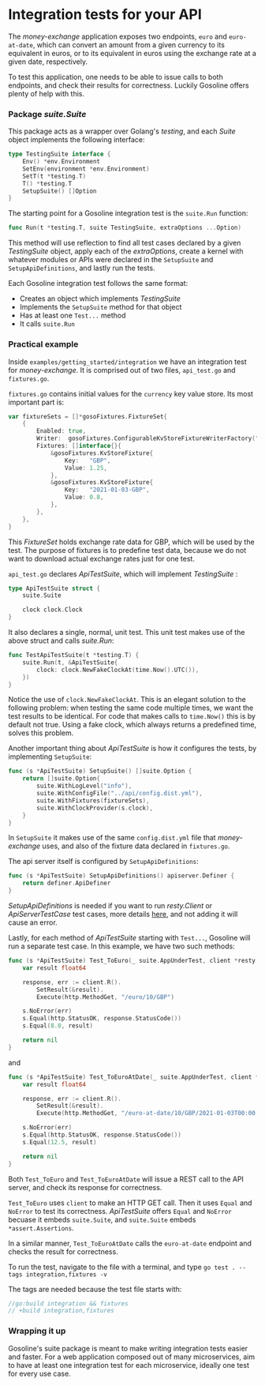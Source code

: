 # Integration tests for your API

The _money-exchange_ application exposes two endpoints, `euro` and `euro-at-date`, which can convert an amount from a given currency to its equivalent in euros, or to its equivalent in euros using the exchange rate at a given date, respectively.

To test this application, one needs to be able to issue calls to both endpoints, and check their results for correctness. Luckily Gosoline offers plenty of help with this.

### Package _suite.Suite_

This package acts as a wrapper over Golang's _testing_, and each _Suite_ object implements the following interface:

[embedmd]:# (../../pkg/test/suite/suite.go /type TestingSuite interface/ /\n}/)
```go
type TestingSuite interface {
	Env() *env.Environment
	SetEnv(environment *env.Environment)
	SetT(t *testing.T)
	T() *testing.T
	SetupSuite() []Option
}
```

The starting point for a Gosoline integration test is the `suite.Run` function:

[embedmd]:# (../../pkg/test/suite/run.go /func Run/ /\)/)
```go
func Run(t *testing.T, suite TestingSuite, extraOptions ...Option)
```

This method will use reflection to find all test cases declared by a given _TestingSuite_ object, apply each of the _extraOptions_, create a kernel with whatever modules or APIs were declared in the `SetupSuite` and `SetupApiDefinitions`, and lastly run the tests.

Each Gosoline integration test follows the same format:

- Creates an object which implements _TestingSuite_
- Implements the `SetupSuite` method for that object
- Has at least one `Test...` method
- It calls `suite.Run`

### Practical example

Inside `examples/getting_started/integration` we have an integration test for _money-exchange_. It is comprised out of two files, `api_test.go` and `fixtures.go`.

`fixtures.go` contains initial values for the `currency` key value store. Its most important part is:

[embedmd]:# (../../examples/getting_started/integration/fixtures.go /var fixtureSets/ /\n}/)
```go
var fixtureSets = []*gosoFixtures.FixtureSet{
	{
		Enabled: true,
		Writer:  gosoFixtures.ConfigurableKvStoreFixtureWriterFactory("currency"),
		Fixtures: []interface{}{
			&gosoFixtures.KvStoreFixture{
				Key:   "GBP",
				Value: 1.25,
			},
			&gosoFixtures.KvStoreFixture{
				Key:   "2021-01-03-GBP",
				Value: 0.8,
			},
		},
	},
}
```

This _FixtureSet_ holds exchange rate data for GBP, which will be used by the test. The purpose of fixtures is to predefine test data, because we do not want to download actual exchange rates just for one test. 

`api_test.go` declares _ApiTestSuite_, which will implement _TestingSuite_ :

[embedmd]:# (../../examples/getting_started/integration/api_test.go /type ApiTestSuite/ /\n}/)
```go
type ApiTestSuite struct {
	suite.Suite

	clock clock.Clock
}
```

It also declares a single, normal, unit test. This unit test makes use of the above struct and calls _suite.Run_:

[embedmd]:# (../../examples/getting_started/integration/api_test.go /func TestApiTestSuite/ /\n}/)
```go
func TestApiTestSuite(t *testing.T) {
	suite.Run(t, &ApiTestSuite{
		clock: clock.NewFakeClockAt(time.Now().UTC()),
	})
}
```

Notice the use of `clock.NewFakeClockAt`. This is an elegant solution to the following problem: when testing the same code multiple times, we want the test results to be identical. For code that makes calls to `time.Now()` this is by default not true. Using a fake clock, which always returns a predefined time, solves this problem. 

Another important thing about _ApiTestSuite_ is how it configures the tests, by implementing `SetupSuite`:

[embedmd]:# (../../examples/getting_started/integration/api_test.go /func \(s \*ApiTestSuite\) SetupSuite/ /\n}/)
```go
func (s *ApiTestSuite) SetupSuite() []suite.Option {
	return []suite.Option{
		suite.WithLogLevel("info"),
		suite.WithConfigFile("../api/config.dist.yml"),
		suite.WithFixtures(fixtureSets),
		suite.WithClockProvider(s.clock),
	}
}
```

In `SetupSuite` it makes use of the same `config.dist.yml` file that _money-exchange_ uses, and also of the fixture data declared in `fixtures.go`.

The api server itself is configured by `SetupApiDefinitions`:

[embedmd]:# (../../examples/getting_started/integration/api_test.go /func \(s \*ApiTestSuite\) SetupApiDefinitions/ /\n}/)
```go
func (s *ApiTestSuite) SetupApiDefinitions() apiserver.Definer {
	return definer.ApiDefiner
}
```

_SetupApiDefinitions_ is needed if you want to run _resty.Client_ or  _ApiServerTestCase_ test cases, more details [here](../more_details/integration_tests.md), and not adding it will cause an error.

Lastly, for each method of _ApiTestSuite_ starting with `Test...`, Gosoline will run a separate test case. In this example, we have two such methods:

[embedmd]:# (../../examples/getting_started/integration/api_test.go /func \(s \*ApiTestSuite\) Test_ToEuro/ /\n}/)
```go
func (s *ApiTestSuite) Test_ToEuro(_ suite.AppUnderTest, client *resty.Client) error {
	var result float64

	response, err := client.R().
		SetResult(&result).
		Execute(http.MethodGet, "/euro/10/GBP")

	s.NoError(err)
	s.Equal(http.StatusOK, response.StatusCode())
	s.Equal(8.0, result)

	return nil
}
```

and

[embedmd]:# (../../examples/getting_started/integration/api_test.go /func \(s \*ApiTestSuite\) Test_ToEuroAtDate/ /\n}/)
```go
func (s *ApiTestSuite) Test_ToEuroAtDate(_ suite.AppUnderTest, client *resty.Client) error {
	var result float64

	response, err := client.R().
		SetResult(&result).
		Execute(http.MethodGet, "/euro-at-date/10/GBP/2021-01-03T00:00:00Z")

	s.NoError(err)
	s.Equal(http.StatusOK, response.StatusCode())
	s.Equal(12.5, result)

	return nil
}
```

Both `Test_ToEuro` and `Test_ToEuroAtDate` will issue a REST call to the API server, and check its response for correctness. 

`Test_ToEuro` uses `client` to make an HTTP GET call. Then it uses `Equal` and `NoError` to test its correctness. _ApiTestSuite_ offers `Equal` and `NoError` becuase it embeds `suite.Suite`, and `suite.Suite` embeds `*assert.Assertions`.

In a similar manner, `Test_ToEuroAtDate` calls the `euro-at-date` endpoint and checks the result for correctness.

To run the test, navigate to the file with a terminal, and type `go test . --tags integration,fixtures -v`

The tags are needed because the test file starts with:

```go
//go:build integration && fixtures
// +build integration,fixtures
```

 ### Wrapping it up

Gosoline's suite package is meant to make writing integration tests easier and faster. For a web application composed out of many microservices, aim to have at least one integration test for each microservice, ideally one test for every use case.

